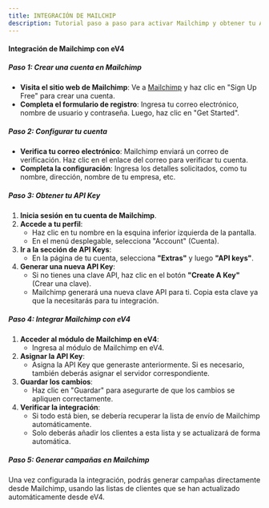 ```yaml
---
title: INTEGRACIÓN DE MAILCHIP
description: Tutorial paso a paso para activar Mailchimp y obtener tu API Key.
---
```


#### Integración de Mailchimp con eV4

##### Paso 1: Crear una cuenta en Mailchimp

- **Visita el sitio web de Mailchimp**: Ve a [Mailchimp](https://mailchimp.com) y haz clic en "Sign Up Free" para crear una cuenta.
- **Completa el formulario de registro**: Ingresa tu correo electrónico, nombre de usuario y contraseña. Luego, haz clic en "Get Started".

##### Paso 2: Configurar tu cuenta

- **Verifica tu correo electrónico**: Mailchimp enviará un correo de verificación. Haz clic en el enlace del correo para verificar tu cuenta.
- **Completa la configuración**: Ingresa los detalles solicitados, como tu nombre, dirección, nombre de tu empresa, etc.

##### Paso 3: Obtener tu API Key

1. **Inicia sesión en tu cuenta de Mailchimp**.
2. **Accede a tu perfil**:
    - Haz clic en tu nombre en la esquina inferior izquierda de la pantalla.
    - En el menú desplegable, selecciona "Account" (Cuenta).
3. **Ir a la sección de API Keys**:
    - En la página de tu cuenta, selecciona **"Extras"** y luego **"API keys"**.
4. **Generar una nueva API Key**:
    - Si no tienes una clave API, haz clic en el botón **"Create A Key"** (Crear una clave).
    - Mailchimp generará una nueva clave API para ti. Copia esta clave ya que la necesitarás para tu integración.
   
##### Paso 4: Integrar Mailchimp con eV4

1. **Acceder al módulo de Mailchimp en eV4**:
    - Ingresa al módulo de Mailchimp en eV4.
2. **Asignar la API Key**:
    - Asigna la API Key que generaste anteriormente. Si es necesario, también deberás asignar el servidor correspondiente.
3. **Guardar los cambios**:
    - Haz clic en "Guardar" para asegurarte de que los cambios se apliquen correctamente.
4. **Verificar la integración**:
    - Si todo está bien, se debería recuperar la lista de envío de Mailchimp automáticamente.
    - Solo deberás añadir los clientes a esta lista y se actualizará de forma automática.

##### Paso 5: Generar campañas en Mailchimp

Una vez configurada la integración, podrás generar campañas directamente desde Mailchimp, usando las listas de clientes que se han actualizado automáticamente desde eV4.